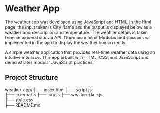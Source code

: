 # Weather App

The weather app was developed using JavaScript and HTML. In the Html page, the input taken is City Name and the output is displayed below as a weather box: description and temperature. The weather details is taken from an external site via API. There are a lot of Modules and classes are implemented in the app to display the weather box correctly.


A simple weather application that provides real-time weather data using an intuitive interface. This app is built with HTML, CSS, and JavaScript and demonstrates modular JavaScript practices.

## Project Structure

weather-app/
├── index.html
├── script.js                             
├── external.js
├── http.js
├── weather-data.js      
├── style.css       
├── README.md
